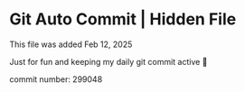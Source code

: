 # Git Auto Commit | Hidden File

This file was added Feb 12, 2025

Just for fun and keeping my daily git commit active 🤪

commit number: 299048
